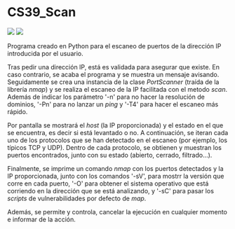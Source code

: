 # CS39_Scan

<div>
  <img src="https://img.shields.io/badge/-python-3776AB?style=for-the-badge&logo=python&logoColor=white" />
  <img src="https://img.shields.io/badge/-Nmap-6933FF?style=for-the-badge&logo=nmap&logoColor=white" />
</div>

Programa creado en Python para el escaneo de puertos de la dirección IP introducida por el usuario.

Tras pedir una dirección IP, está es validada para asegurar que existe. En caso contrario, se acaba el programa y se muestra un mensaje avisando. Seguidamente se crea una instancia de la clase *PortScanner* (traída de la librería *nmap*) y se realiza el escaneo de la IP facilitada con el metodo *scan*. Además de indicar los parámetro '-n' para no hacer la resolución de dominios, '-Pn' para no lanzar un *ping* y '-T4' para hacer el escaneo más rápido.

Por pantalla se mostrará el *host* (la IP proporcionada) y el estado en el que se encuentra, es decir si está levantado o no. A continuación, se iteran cada uno de los protocolos que se han detectado en el escaneo (por ejemplo, los típicos TCP y UDP). Dentro de cada protocolo, se obtienen y muestran los puertos encontrados, junto con su estado (abierto, cerrado, filtrado...).

Finalmente, se imprime un comando *nmap* con los puertos detectados y la IP proporcionada, junto con los comandos '-sV', para mostrr la versión que corre en cada puerto, '-O' para obtener el sistema operativo que está corriendo en la dirección que se está analizando, y '-sC' para pasar los *scripts* de vulnerabilidades por defecto de *map*.

Además, se permite y controla, cancelar la ejecución en cualquier momento e informar de la acción.

